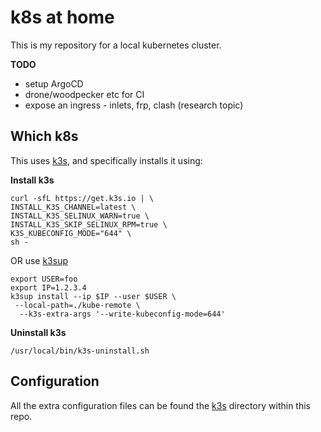 # k8s at home

This is my repository for a local kubernetes cluster.

**TODO**

- setup ArgoCD
- drone/woodpecker etc for CI
- expose an ingress - inlets, frp, clash (research topic)

## Which k8s

This uses [k3s](/k3s), and specifically installs it using:

**Install k3s**
```shell
curl -sfL https://get.k3s.io | \
INSTALL_K3S_CHANNEL=latest \
INSTALL_K3S_SELINUX_WARN=true \
INSTALL_K3S_SKIP_SELINUX_RPM=true \
K3S_KUBECONFIG_MODE="644" \
sh -
```

OR use [k3sup](https://github.com/alexellis/k3sup)

```shell
export USER=foo
export IP=1.2.3.4
k3sup install --ip $IP --user $USER \
 --local-path=./kube-remote \
  --k3s-extra-args '--write-kubeconfig-mode=644'
```

**Uninstall k3s**
```shell
/usr/local/bin/k3s-uninstall.sh
```

## Configuration

All the extra configuration files can be found the [k3s](/k3s) directory within this repo.
